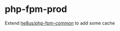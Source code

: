 # php-fpm-prod

Extend [he8us/php-fpm-common](https://hub.docker.com/r/he8us/php-fpm-common/) to add some cache
